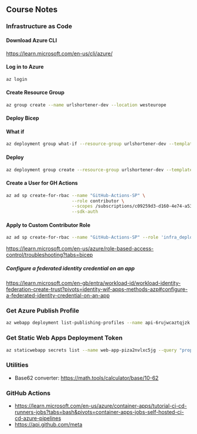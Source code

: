 ## Course Notes

### Infrastructure as Code

#### Download Azure CLI
https://learn.microsoft.com/en-us/cli/azure/

#### Log in to Azure
```bash
az login
```

#### Create Resource Group

```bash
az group create --name urlshortener-dev --location westeurope
```

#### Deploy Bicep

#### What if
```bash
az deployment group what-if --resource-group urlshortener-dev --template-file infrastructure/main.bicep
```

#### Deploy
```bash
az deployment group create --resource-group urlshortener-dev --template-file infrastructure/main.bicep
```

#### Create a User for GH Actions

```bash
az ad sp create-for-rbac --name "GitHub-Actions-SP" \
                         --role contributor \
                         --scopes /subscriptions/c09259d3-d160-4e74-a531-6d12d656dfd6 \
                         --sdk-auth
```

#### Apply to Custom Contributor Role

```bash
az ad sp create-for-rbac --name "GitHub-Actions-SP" --role 'infra_deploy' --scopes /subscriptions/c09259d3-d160-4e74-a531-6d12d656dfd6 --sdk-auth
```

https://learn.microsoft.com/en-us/azure/role-based-access-control/troubleshooting?tabs=bicep

##### Configure a federated identity credential on an app

https://learn.microsoft.com/en-gb/entra/workload-id/workload-identity-federation-create-trust?pivots=identity-wif-apps-methods-azp#configure-a-federated-identity-credential-on-an-app

### Get Azure Publish Profile

```bash
az webapp deployment list-publishing-profiles --name api-6rujwcaztqjzk --resource-group urlshortener-dev --xml
```

### Get Static Web Apps Deployment Token

```bash
az staticwebapp secrets list --name web-app-piza2nvlxc5jg --query "properties.apiKey"
```


### Utilities

- Base62 converter: https://math.tools/calculator/base/10-62


### GitHub Actions

- https://learn.microsoft.com/en-us/azure/container-apps/tutorial-ci-cd-runners-jobs?tabs=bash&pivots=container-apps-jobs-self-hosted-ci-cd-azure-pipelines
- https://api.github.com/meta
